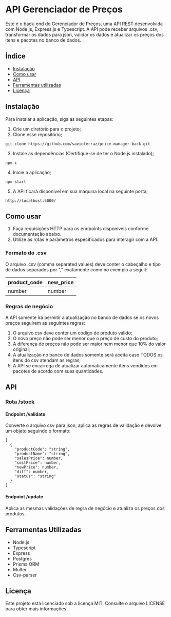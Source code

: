 # API Gerenciador de Preços

Este é o back-end do Gerenciador de Preços, uma API REST desenvolvida com Node.js, Express.js e Typescript. A API pode receber arquivos .csv, transformar os dados para json, validar os dados e atualizar os preços dos itens e pacotes no banco de dados.

## Índice

- [Instalação](#instalação)
- [Como usar](#como-usar)
- [API](#api)
- [Ferramentas utilizadas](#ferramentas-utilizadas)
- [Licença](#licença)

## Instalação

Para instalar a aplicação, siga as seguintes etapas:

1. Crie um diretório para o projeto;
2. Clone esse repositório;

```
git clone https://github.com/savioferraz/price-manager-back.git
```

3. Instale as dependências (Certifique-se de ter o Node.js instalado);

```
npm i
```

4. Inicie a aplicação;

```
npm start
```

5. A API ficará disponível em sua máquina local na seguinte porta;

```
http://localhost:5000/
```

## Como usar

1. Faça requisições HTTP para os endpoints disponíveis conforme documentação abaixo.
2. Utilize as rotas e parâmetros especificados para interagir com a API.

### Formato do .csv

O arquivo .csv (comma separated values) deve conter o cabeçalho e tipo de dados separados por "," exatamente como no exemplo a seguit:

| product_code | new_price |
| ------------ | --------- |
| number       | number    |

### Regras de negócio

A API somente irá permitir a atualização no banco de dados se os novos preços seguirem as seguintes regras:

1. O arquivo csv deve conter um código de produto válido;
2. O novo preço não pode ser menor que o preço de custo do produto;
3. A diferença de preços não pode ser maior nem menor que 10% do valor original;
4. A atualização no banco de dados somente será aceita caso TODOS os itens do csv atendam as regras;
5. A API se encarrega de atualizar automaticamente itens vendidos em pacotes de acordo com suas quantidades.

## API

### Rota /stock

#### Endpoint /validate

Converte o arquivo csv para json, aplica as regras de validação e devolve um objeto seguindo o formato:

```
[
  {
    "productCode": "string",
    "productName": "string",
    "salesPrice": number,
    "costPrice": number,
    "newPrice": number,
    "diff": number,
    "status": "string"
  }
]
```

#### Endpoint /update

Aplica as mesmas validações de regra de negócio e atualiza os preços dos produtos.

## Ferramentas Utilizadas

- Node.js
- Typescript
- Express
- Postgres
- Prisma ORM
- Multer
- Csv-parser

## Licença

Este projeto está licenciado sob a licença MIT. Consulte o arquivo LICENSE para obter mais informações.
